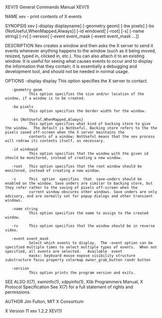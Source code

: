XEV(1)                                                                                  General Commands Manual                                                                                 XEV(1)

NAME
       xev - print contents of X events

SYNOPSIS
       xev  [-display displayname] [-geometry geom] [-bw pixels] [-bs {NotUseful,WhenMapped,Always}] [-id windowid] [-root] [-s] [-name string] [-rv] [-version] [-event event_mask [-event event_mask
       ...]]

DESCRIPTION
       Xev creates a window and then asks the X server to send it events whenever anything happens to the window (such as it being moved, resized, typed in, clicked in, etc.).  You can  also  attach
       it to an existing window.  It is useful for seeing what causes events to occur and to display the information that they contain; it is essentially a debugging and development tool, and should
       not be needed in normal usage.

OPTIONS
       -display display
               This option specifies the X server to contact.

       -geometry geom
               This option specifies the size and/or location of the window, if a window is to be created.

       -bw pixels
               This option specifies the border width for the window.

       -bs {NotUseful,WhenMapped,Always}
               This option specifies what kind of backing store to give the window.  The default is NotUseful. Backing store refers to the the pixels saved off-screen when the X server maintains the
               contents of a window; NotUseful means that the xev process will redraw its contents itself, as necessary.

       -id windowid
               This option specifies that the window with the given id should be monitored, instead of creating a new window.

       -root   This option specifies that the root window should be monitored, instead of creating a new window.

       -s      This  option  specifies  that  save-unders should be enabled on the window. Save unders are similar to backing store, but they refer rather to the saving of pixels off-screen when the
               current window obscures other windows. Save unders are only advisory, and are normally set for popup dialogs and other transient windows.

       -name string
               This option specifies the name to assign to the created window.

       -rv     This option specifies that the window should be in reverse video.

       -event event_mask
               Select which events to display.  The -event option can be specified multiple times to select multiple types of events.  When not specified, all events are selected.   Available  event
               masks: keyboard mouse expose visibility structure substructure focus property colormap owner_grab_button randr button

       -version
               This option prints the program version and exits.

SEE ALSO
       X(7), xwininfo(1), xdpyinfo(1), Xlib Programmers Manual, X Protocol Specification
       See X(7) for a full statement of rights and permissions.

AUTHOR
       Jim Fulton, MIT X Consortium

X Version 11                                                                                   xev 1.2.2                                                                                        XEV(1)
